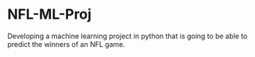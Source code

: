 # NFL-ML-Proj
Developing a machine learning project in python that is going to be able to predict the winners of an NFL game.
